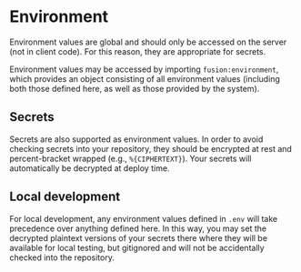 # Environment

Environment values are global and should only be accessed on the server (not in client code). For this reason, they are appropriate for secrets.

Environment values may be accessed by importing `fusion:environment`, which provides an object consisting of all environment values (including both those defined here, as well as those provided by the system).

## Secrets

Secrets are also supported as environment values. In order to avoid checking secrets into your repository, they should be encrypted at rest and percent-bracket wrapped (e.g., `%{CIPHERTEXT}`). Your secrets will automatically be decrypted at deploy time.

## Local development

For local development, any environment values defined in `.env` will take precedence over anything defined here. In this way, you may set the decrypted plaintext versions of your secrets there where they will be available for local testing, but gitignored and will not be accidentally checked into the repository.
